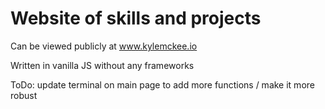 # Website of skills and projects

Can be viewed publicly at www.kylemckee.io

Written in vanilla JS without any frameworks

ToDo: update terminal on main page to add more functions / make it more robust
